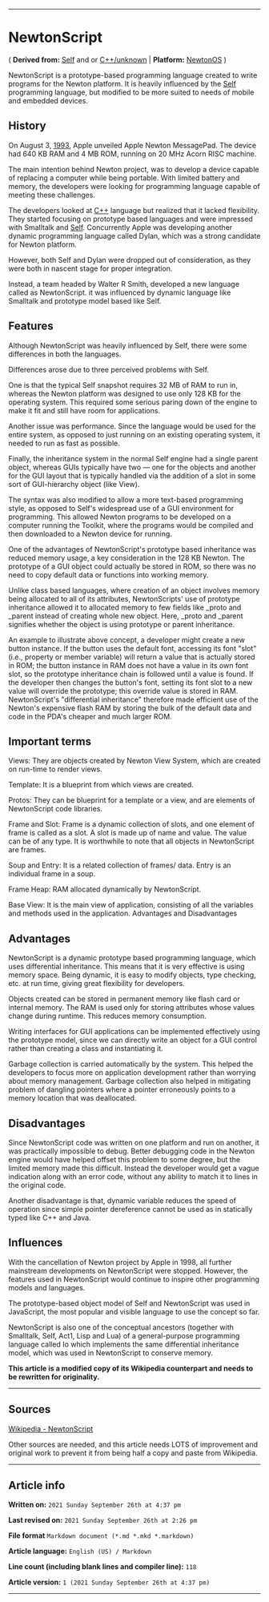   
***

# NewtonScript

( **Derived from:** [Self](https://github.com/seanpm2001/WacOS/wiki/Self/) and or [C++/unknown](https://github.com/seanpm2001/WacOS/wiki/C-Plus-Plus/) | **Platform:** [NewtonOS](https://github.com/seanpm2001/WacOS/wiki/NewtonOS/) )

NewtonScript is a prototype-based programming language created to write programs for the Newton platform. It is heavily influenced by the [Self](https://github.com/seanpm2001/WacOS/wiki/Self/) programming language, but modified to be more suited to needs of mobile and embedded devices.

## History

On August 3, [1993](https://github.com/seanpm2001/WacOS/wiki/1993/), Apple unveiled Apple Newton MessagePad. The device had 640 KB RAM and 4 MB ROM, running on 20 MHz Acorn RISC machine.

The main intention behind Newton project, was to develop a device capable of replacing a computer while being portable. With limited battery and memory, the developers were looking for programming language capable of meeting these challenges.

The developers looked at [C++](https://github.com/seanpm2001/WacOS/wiki/C-Plus-Plus/) language but realized that it lacked flexibility. They started focusing on prototype based languages and were impressed with Smalltalk and [Self](https://github.com/seanpm2001/WacOS/wiki/Self/). Concurrently Apple was developing another dynamic programming language called Dylan, which was a strong candidate for Newton platform.

However, both Self and Dylan were dropped out of consideration, as they were both in nascent stage for proper integration.

Instead, a team headed by Walter R Smith, developed a new language called as NewtonScript. it was influenced by dynamic language like Smalltalk and prototype model based like Self.

## Features

Although NewtonScript was heavily influenced by Self, there were some differences in both the languages.

Differences arose due to three perceived problems with Self.

One is that the typical Self snapshot requires 32 MB of RAM to run in, whereas the Newton platform was designed to use only 128 KB for the operating system. This required some serious paring down of the engine to make it fit and still have room for applications.

Another issue was performance. Since the language would be used for the entire system, as opposed to just running on an existing operating system, it needed to run as fast as possible.

Finally, the inheritance system in the normal Self engine had a single parent object, whereas GUIs typically have two — one for the objects and another for the GUI layout that is typically handled via the addition of a slot in some sort of GUI-hierarchy object (like View).

The syntax was also modified to allow a more text-based programming style, as opposed to Self's widespread use of a GUI environment for programming. This allowed Newton programs to be developed on a computer running the Toolkit, where the programs would be compiled and then downloaded to a Newton device for running.

One of the advantages of NewtonScript's prototype based inheritance was reduced memory usage, a key consideration in the 128 KB Newton. The prototype of a GUI object could actually be stored in ROM, so there was no need to copy default data or functions into working memory.

Unlike class based languages, where creation of an object involves memory being allocated to all of its attributes, NewtonScripts' use of prototype inheritance allowed it to allocated memory to few fields like _proto and _parent instead of creating whole new object. Here, _proto and _parent signifies whether the object is using prototype or parent inheritance.

An example to illustrate above concept, a developer might create a new button instance. If the button uses the default font, accessing its font "slot" (i.e., property or member variable) will return a value that is actually stored in ROM; the button instance in RAM does not have a value in its own font slot, so the prototype inheritance chain is followed until a value is found. If the developer then changes the button's font, setting its font slot to a new value will override the prototype; this override value is stored in RAM. NewtonScript's "differential inheritance" therefore made efficient use of the Newton's expensive flash RAM by storing the bulk of the default data and code in the PDA's cheaper and much larger ROM.

## Important terms

Views: They are objects created by Newton View System, which are created on run-time to render views.

Template: It is a blueprint from which views are created.

Protos: They can be blueprint for a template or a view, and are elements of NewtonScript code libraries.

Frame and Slot: Frame is a dynamic collection of slots, and one element of frame is called as a slot. A slot is made up of name and value. The value can be of any type. It is worthwhile to note that all objects in NewtonScript are frames.

Soup and Entry: It is a related collection of frames/ data. Entry is an individual frame in a soup.

Frame Heap: RAM allocated dynamically by NewtonScript.

Base View: It is the main view of application, consisting of all the variables and methods used in the application.
Advantages and Disadvantages

## Advantages

NewtonScript is a dynamic prototype based programming language, which uses differential inheritance. This means that it is very effective is using memory space. Being dynamic, it is easy to modify objects, type checking, etc. at run time, giving great flexibility for developers.

Objects created can be stored in permanent memory like flash card or internal memory. The RAM is used only for storing attributes whose values change during runtime. This reduces memory consumption.

Writing interfaces for GUI applications can be implemented effectively using the prototype model, since we can directly write an object for a GUI control rather than creating a class and instantiating it.

Garbage collection is carried automatically by the system. This helped the developers to focus more on application development rather than worrying about memory management. Garbage collection also helped in mitigating problem of dangling pointers where a pointer erroneously points to a memory location that was deallocated.

## Disadvantages

Since NewtonScript code was written on one platform and run on another, it was practically impossible to debug. Better debugging code in the Newton engine would have helped offset this problem to some degree, but the limited memory made this difficult. Instead the developer would get a vague indication along with an error code, without any ability to match it to lines in the original code.

Another disadvantage is that, dynamic variable reduces the speed of operation since simple pointer dereference cannot be used as in statically typed like C++ and Java.

## Influences

With the cancellation of Newton project by Apple in 1998, all further mainstream developments on NewtonScript were stopped. However, the features used in NewtonScript would continue to inspire other programming models and languages.

The prototype-based object model of Self and NewtonScript was used in JavaScript, the most popular and visible language to use the concept so far.

NewtonScript is also one of the conceptual ancestors (together with Smalltalk, Self, Act1, Lisp and Lua) of a general-purpose programming language called Io which implements the same differential inheritance model, which was used in NewtonScript to conserve memory. 

**This article is a modified copy of its Wikipedia counterpart and needs to be rewritten for originality.**

***

## Sources

[Wikipedia - NewtonScript](https://en.wikipedia.org/wiki/NewtonScript/)

Other sources are needed, and this article needs LOTS of improvement and original work to prevent it from being half a copy and paste from Wikipedia.

***

## Article info

**Written on:** `2021 Sunday September 26th at 4:37 pm`

**Last revised on:** `2021 Sunday September 26th at 2:26 pm`

**File format** `Markdown document (*.md *.mkd *.markdown)`

**Article language:** `English (US) / Markdown`

**Line count (including blank lines and compiler line):** `118`

**Article version:** `1 (2021 Sunday September 26th at 4:37 pm)`

***

<!-- Tools

Quick copy and paste

https://github.com/seanpm2001/WacOS/wiki/

!-->

